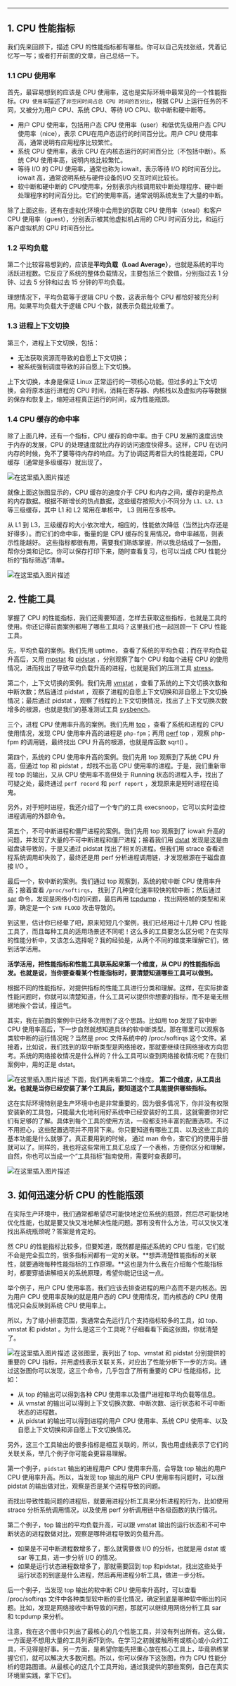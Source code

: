 



-----------
## 1. CPU 性能指标
我们先来回顾下，描述 CPU 的性能指标都有哪些。你可以自己先找张纸，凭着记忆写一写；或者打开前面的文章，自己总结一下。

### 1.1 CPU 使用率

首先，最容易想到的应该是 CPU 使用率，这也是实际环境中最常见的一个性能指标。`CPU 使用率`描述了`非空闲时间占总 CPU 时间的百分比`，根据 CPU 上运行任务的不同，又被分为用户 CPU、系统 CPU、等待 I/O CPU、软中断和硬中断等。

 - 用户 CPU 使用率，包括用户态 CPU 使用率（user）和低优先级用户态 CPU 使用率（nice），表示 CPU在用户态运行的时间百分比。用户 CPU 使用率高，通常说明有应用程序比较繁忙。
 - 系统 CPU 使用率，表示 CPU 在内核态运行的时间百分比（不包括中断）。系统 CPU 使用率高，说明内核比较繁忙。
 - 等待 I/O 的 CPU 使用率，通常也称为 iowait，表示等待 I/O 的时间百分比。iowait 高，通常说明系统与硬件设备的I/O 交互时间比较长。
 - 软中断和硬中断的 CPU使用率，分别表示内核调用软中断处理程序、硬中断处理程序的时间百分比。它们的使用率高，通常说明系统发生了大量的中断。

除了上面这些，还有在虚拟化环境中会用到的窃取 CPU 使用率（steal）和客户 CPU 使用率（guest），分别表示被其他虚拟机占用的 CPU 时间百分比，和运行客户虚拟机的 CPU 时间百分比。

###  1.2 平均负载
第二个比较容易想到的，应该是**平均负载（Load Average）**，也就是系统的平均活跃进程数。它反应了系统的整体负载情况，主要包括三个数值，分别指过去 1 分钟、过去 5 分钟和过去 15 分钟的平均负载。

理想情况下，平均负载等于逻辑 CPU 个数，这表示每个 CPU 都恰好被充分利用。如果平均负载大于逻辑 CPU 个数，就表示负载比较重了。
### 1.3 进程上下文切换

第三个，进程上下文切换，包括：

 - 无法获取资源而导致的自愿上下文切换；
 - 被系统强制调度导致的非自愿上下文切换。

上下文切换，本身是保证 Linux 正常运行的一项核心功能。但过多的上下文切换，会将原本运行进程的 CPU 时间，消耗在寄存器、内核栈以及虚拟内存等数据的保存和恢复上，缩短进程真正运行的时间，成为性能瓶颈。

###  1.4 CPU 缓存的命中率
除了上面几种，还有一个指标，CPU 缓存的命中率。由于 CPU 发展的速度远快于内存的发展，CPU 的处理速度就比内存的访问速度快得多。这样，CPU 在访问内存的时候，免不了要等待内存的响应。为了协调这两者巨大的性能差距，CPU 缓存（通常是多级缓存）就出现了。

![在这里插入图片描述](https://i-blog.csdnimg.cn/blog_migrate/eb46b682af08fb364a76e0333606a7bb.png)

就像上面这张图显示的，CPU 缓存的速度介于 CPU 和内存之间，缓存的是热点的内存数据。根据不断增长的热点数据，这些缓存按照大小不同分为 `L1、L2、L3` 等三级缓存，其中 L1 和 L2 常用在单核中， L3 则用在多核中。

从 L1 到 L3，三级缓存的大小依次增大，相应的，性能依次降低（当然比内存还是好得多）。而它们的命中率，衡量的是 CPU 缓存的复用情况，命中率越高，则表示性能越好。
这些指标都很有用，需要我们熟练掌握，所以我总结成了一张图，帮你分类和记忆。你可以保存打印下来，随时查看复习，也可以当成 CPU 性能分析的“指标筛选”清单。


![在这里插入图片描述](https://i-blog.csdnimg.cn/blog_migrate/d636aea725e26c4f4c7418ff0c082e03.png)
##  2. 性能工具

掌握了 CPU 的性能指标，我们还需要知道，怎样去获取这些指标，也就是工具的使用。你还记得前面案例都用了哪些工具吗？这里我们也一起回顾一下 CPU 性能工具。

先，平均负载的案例。我们先用 uptime， 查看了系统的平均负载；而在平均负载升高后，又用 [mpstat](https://blog.csdn.net/xixihahalelehehe/article/details/108978011?ops_request_misc=%257B%2522request%255Fid%2522%253A%2522164570061316781683934483%2522%252C%2522scm%2522%253A%252220140713.130102334.pc%255Fblog.%2522%257D&request_id=164570061316781683934483&biz_id=0&utm_medium=distribute.pc_search_result.none-task-blog-2~blog~first_rank_ecpm_v1~rank_v31_ecpm-1-108978011.nonecase&utm_term=mpstat+&spm=1018.2226.3001.4450) 和 [pidstat](https://ghostwritten.blog.csdn.net/article/details/108978234)  ，分别观察了每个 CPU 和每个进程 CPU 的使用情况，进而找出了导致平均负载升高的进程，也就是我们的压测工具 [stress](https://ghostwritten.blog.csdn.net/article/details/107728892)。


第二个，上下文切换的案例。我们先用 [vmstat](https://ghostwritten.blog.csdn.net/article/details/117924490)  ，查看了系统的上下文切换次数和中断次数；然后通过 pidstat ，观察了进程的自愿上下文切换和非自愿上下文切换情况；最后通过 pidstat ，观察了线程的上下文切换情况，找出了上下文切换次数增多的根源，也就是我们的基准测试工具 [sysbench](https://ghostwritten.blog.csdn.net/article/details/107728661)。


三个，进程 CPU 使用率升高的案例。我们先用 [top](https://ghostwritten.blog.csdn.net/article/details/118180394)  ，查看了系统和进程的 CPU 使用情况，发现 CPU 使用率升高的进程是 `php-fpm`；再用 [perf](https://ghostwritten.blog.csdn.net/article/details/109354207) top  ，观察 php-fpm 的调用链，最终找出 CPU 升高的根源，也就是库函数 sqrt() 。

第四个，系统的 CPU 使用率升高的案例。我们先用  top 观察到了系统 CPU 升高，但通过 top 和 pidstat  ，却找不出高 CPU 使用率的进程。于是，我们重新审视 top 的输出，又从 CPU 使用率不高但处于 Running 状态的进程入手，找出了可疑之处，最终通过  `perf record` 和 `perf report` ，发现原来是短时进程在捣鬼。

另外，对于短时进程，我还介绍了一个专门的工具 execsnoop，它可以实时监控进程调用的外部命令。

第五个，不可中断进程和僵尸进程的案例。我们先用 top 观察到了 iowait 升高的问题，并发现了大量的不可中断进程和僵尸进程；接着我们用 [dstat](https://ghostwritten.blog.csdn.net/article/details/108986137) 发现是这是由磁盘读导致的，于是又通过 pidstat 找出了相关的进程。但我们用 strace 查看进程系统调用却失败了，最终还是用  perf 分析进程调用链，才发现根源在于磁盘直接 I/O 。

最后一个，软中断的案例。我们通过 top 观察到，系统的软中断 CPU 使用率升高；接着查看 `/proc/softirqs`， 找到了几种变化速率较快的软中断；然后通过 [sar](https://ghostwritten.blog.csdn.net/article/details/108980931) 命令，发现是网络小包的问题，最后再用  [tcpdump](https://ghostwritten.blog.csdn.net/article/details/117995196)  ，找出网络帧的类型和来源，确定是一个 `SYN FLOOD` 攻击导致的。


到这里，估计你已经晕了吧，原来短短几个案例，我们已经用过十几种 CPU 性能工具了，而且每种工具的适用场景还不同呢！这么多的工具要怎么区分呢？在实际的性能分析中，又该怎么选择呢？我的经验是，从两个不同的维度来理解它们，做到活学活用。

**活学活用，把性能指标和性能工具联系起来第一个维度，从 CPU 的性能指标出发。也就是说，当你要查看某个性能指标时，要清楚知道哪些工具可以做到。**

根据不同的性能指标，对提供指标的性能工具进行分类和理解。这样，在实际排查性能问题时，你就可以清楚知道，什么工具可以提供你想要的指标，而不是毫无根据地挨个尝试，撞运气。

其实，我在前面的案例中已经多次用到了这个思路。比如用 top 发现了软中断 CPU 使用率高后，下一步自然就想知道具体的软中断类型。那在哪里可以观察各类软中断的运行情况呢？当然是 proc 文件系统中的 /proc/softirqs 这个文件。紧接着，比如说，我们找到的软中断类型是网络接收，那就要继续往网络接收方向思考。系统的网络接收情况是什么样的？什么工具可以查到网络接收情况呢？在我们案例中，用的正是 dstat。

![在这里插入图片描述](https://i-blog.csdnimg.cn/blog_migrate/f095ef621549c1fa3c67d83f70e30076.png)
下面，我们再来看第二个维度。
**第二个维度，从工具出发。也就是当你已经安装了某个工具后，要知道这个工具能提供哪些指标。**

这在实际环境特别是生产环境中也是非常重要的，因为很多情况下，你并没有权限安装新的工具包，只能最大化地利用好系统中已经安装好的工具，这就需要你对它们有足够的了解。具体到每个工具的使用方法，一般都支持丰富的配置选项。不过不用担心，这些配置选项并不用背下来。你只要知道有哪些工具、以及这些工具的基本功能是什么就够了。真正要用到的时候，  通过 man 命令，查它们的使用手册就可以了。同样的，我也将这些常用工具汇总成了一个表格，方便你区分和理解，自然，你也可以当成一个“工具指标”指南使用，需要时查表即可。

![在这里插入图片描述](https://i-blog.csdnimg.cn/blog_migrate/2a5344b84f4ae44985c6aec5a5cbfe1c.png)
##  3. 如何迅速分析 CPU 的性能瓶颈
在实际生产环境中，我们通常都希望尽可能快地定位系统的瓶颈，然后尽可能快地优化性能，也就是要又快又准地解决性能问题。那有没有什么方法，可以又快又准找出系统瓶颈呢？答案是肯定的。

然 CPU 的性能指标比较多，但要知道，既然都是描述系统的 CPU 性能，它们就不会是完全孤立的，很多指标间都有一定的关联。**想弄清楚性能指标的关联性，就要通晓每种性能指标的工作原理。**这也是为什么我在介绍每个性能指标时，都要穿插讲解相关的系统原理，希望你能记住这一点。

举个例子，用户 CPU 使用率高，我们应该去排查进程的用户态而不是内核态。因为用户 CPU 使用率反映的就是用户态的 CPU 使用情况，而内核态的 CPU 使用情况只会反映到系统 CPU 使用率上。

所以，为了缩小排查范围，我通常会先运行几个支持指标较多的工具，如 top、vmstat 和 pidstat 。为什么是这三个工具呢？仔细看看下面这张图，你就清楚了。

![在这里插入图片描述](https://i-blog.csdnimg.cn/blog_migrate/122681b02c7d31cfac94315867ba3c86.png)
这张图里，我列出了 top、vmstat 和 pidstat 分别提供的重要的 CPU 指标，并用虚线表示关联关系，对应出了性能分析下一步的方向。通过这张图你可以发现，这三个命令，几乎包含了所有重要的 CPU 性能指标，比如：

 - 从 top 的输出可以得到各种 CPU 使用率以及僵尸进程和平均负载等信息。
 - 从 vmstat 的输出可以得到上下文切换次数、中断次数、运行状态和不可中断状态的进程数。
 - 从 pidstat 的输出可以得到进程的用户 CPU 使用率、系统 CPU 使用率、以及自愿上下文切换和非自愿上下文切换情况。


另外，这三个工具输出的很多指标是相互关联的，所以，我也用虚线表示了它们的关联关系，举几个例子你可能会更容易理解。

第一个例子，`pidstat` 输出的进程用户 CPU 使用率升高，会导致 top 输出的用户 CPU 使用率升高。所以，当发现 top 输出的用户 CPU 使用率有问题时，可以跟 pidstat 的输出做对比，观察是否是某个进程导致的问题。

而找出导致性能问题的进程后，就要用进程分析工具来分析进程的行为，比如使用 strace 分析系统调用情况，以及使用 perf 分析调用链中各级函数的执行情况。


第二个例子，top 输出的平均负载升高，可以跟 vmstat 输出的运行状态和不可中断状态的进程数做对比，观察是哪种进程导致的负载升高。

 - 如果是不可中断进程数增多了，那么就需要做 I/O 的分析，也就是用 dstat 或 sar 等工具，进一步分析 I/O 的情况。
 - 如果是运行状态进程数增多了，那就需要回到 top 和pidstat，找出这些处于运行状态的到底是什么进程，然后再用进程分析工具，做进一步分析。


后一个例子，当发现 top 输出的软中断 CPU 使用率升高时，可以查看 /proc/softirqs 文件中各种类型软中断的变化情况，确定到底是哪种软中断出的问题。比如，发现是网络接收中断导致的问题，那就可以继续用网络分析工具 sar 和 tcpdump 来分析。

注意，我在这个图中只列出了最核心的几个性能工具，并没有列出所有。这么做，一方面是不想用大量的工具列表吓到你。在学习之初就接触所有或核心或小众的工具，不见得是好事。另一方面，是希望你能先把重心放在核心工具上，毕竟熟练掌握它们，就可以解决大多数问题。所以，你可以保存下这张图，作为 CPU 性能分析的思路图谱。从最核心的这几个工具开始，通过我提供的那些案例，自己在真实环境里实践，拿下它们。


